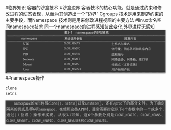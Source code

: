 #临界知识
容器的沙盒技术
#沙盒边界
容器技术的核心功能，就是通过约束和修改进程的动态表现，从而为其创造出一个“边界”
Cgroups 技术是用来制造约束的主要手段，而Namespace 技术则是用来修改进程视图的主要方法
#linux命名空间namespace技术
同一个namespace的进程感知彼此变化,外界进程无感知
![](.z_01_docker_02_资源限制_linux_资源限制_images/8d974ea5.png)
##namespace操作
```asp
clone
setns
```
![](.z_01_docker_02_资源限制_linux_资源限制_images/9d3b3466.png)
